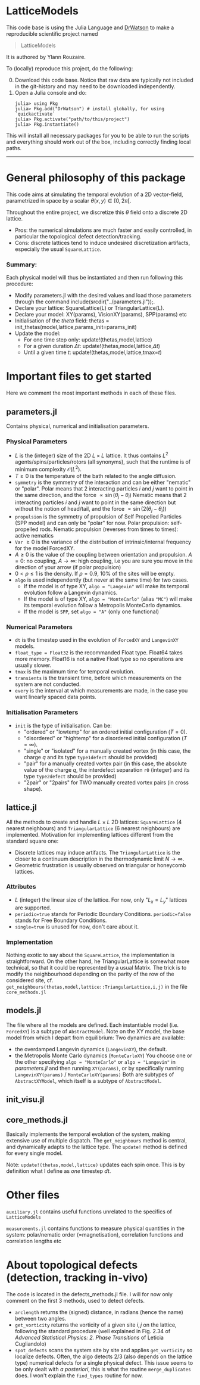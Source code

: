# LatticeModels

This code base is using the Julia Language and [DrWatson](https://juliadynamics.github.io/DrWatson.jl/stable/)
to make a reproducible scientific project named
> LatticeModels

It is authored by Ylann Rouzaire.

To (locally) reproduce this project, do the following:

0. Download this code base. Notice that raw data are typically not included in the
   git-history and may need to be downloaded independently.
1. Open a Julia console and do:
   ```
   julia> using Pkg
   julia> Pkg.add("DrWatson") # install globally, for using `quickactivate`
   julia> Pkg.activate("path/to/this/project")
   julia> Pkg.instantiate()
   ```

This will install all necessary packages for you to be able to run the scripts and
everything should work out of the box, including correctly finding local paths.

------------------------------------------------------------------------------
# General philosophy of this package
This code aims at simulating the temporal evolution of a 2D vector-field,
parametrized in space by a scalar $\theta(x,y) \in [0,2\pi[$.

Throughout the entire project, we discretize this $\theta$ field onto a discrete 2D lattice.
  - Pros: the numerical simulations are much faster and easily controlled, in particular
the topological defect detection/tracking.
  - Cons: discrete lattices tend to induce undesired discretization artifacts, especially the
usual `SquareLattice`.



### Summary:
Each physical model will thus be instantiated and then run following this procedure:
  - Modify parameters.jl with the desired values and load those parameters through the command include(srcdir("../parameters.jl"));.
  - Declare your lattice: SquareLattice(L) or TriangularLattice(L).
  - Declare your model: XY(params), VisionXY(params), SPP(params) etc
  - Initialisation of the $theta$ field: thetas = init_thetas(model,lattice,params_init=params_init)
  - Update the model:
    - For one time step only: update!(thetas,model,lattice)
    - For a given duration $\Delta t$: update!(thetas,model,lattice,$\Delta t$)
    - Until a given time $t$: update!(thetas,model,lattice,tmax=$t$)

# Important files to get started

Here we comment the most important methods in each of these files.

## parameters.jl
Contains physical, numerical and initialisation parameters.

### Physical Parameters
  - $L$ is the (integer) size of the 2D $L\times L$ lattice. It thus contains $L^2$ agents/spins/particles/rotors (all synonyms),
  such that the runtime is of minimum complexity $\mathcal{O}(L^2)$.
  - $T\ge 0$ is the temperature of the bath related to the angle diffusion.
  - `symmetry` is the symmetry of the interaction and can be either "nematic" or "polar".
  Polar means that 2 interacting particles $i$ and $j$ want to point in the same direction, and the force $\propto \sin(\theta_j - \theta_i)$
  Nematic means that 2 interacting particles $i$ and $j$ want to point in the same direction but without the notion of head/tail, and the force $\propto \sin(2(\theta_j - \theta_i))$
  - `propulsion` is the symmetry of propulsion of Self Propelled Particles (SPP model) and can only be "polar" for now. Polar propulsion: self-propelled rods. Nematic propulsion (reverses from times to times): active nematics
  - `Var` $\ge 0$ is the variance of the distribution of intrinsic/internal frequency for the model ForcedXY.
  - $A\ge 0$ is the value of the coupling between orientation and propulsion. $A = 0$: no coupling, $A \to \infty$: high coupling, i.e you are sure you move in the direction of your arrow (if polar propulsion)
  - $0 <\rho \le 1$ is the density. If $\rho = 0.9$, 10% of the sites will be empty.
  - `algo` is used independently (but never at the same time) for two cases.
    - If the model is of type XY, `algo = "Langevin"` will make its temporal evolution follow a Langevin dynamics.
    - If the model is of type XY, `algo = "MonteCarlo"` (alias `"MC"`)  will make its temporal evolution follow a Metropolis MonteCarlo dynamics.
    - If the model is `SPP`, set `algo = "A"` (only one functional)

### Numerical Parameters
  - `dt` is the timestep used in the evolution of `ForcedXY` and `LangevinXY` models.
  - `float_type = Float32` is the recommanded Float type. Float64 takes more memory. Float16 is not a native Float type so no operations are usually slower.
  - `tmax` is the maximum time for temporal evolution.
  - `transients` is the transient time, before which measurements on the system are not conducted.
  - `every` is the interval at which measurements are made, in the case you want linearly spaced data points.

### Initialisation Parameters
  - `init` is the type of initialisation. Can be:
    - "ordered" or "lowtemp" for an ordered initial configuration ($T=0$).
    - "disordered" or "hightemp" for a disordered initial configuration ($T=\infty$).
    - "single" or "isolated" for a manually created vortex (in this case, the charge $q$ and its type `type1defect` should be provided)
    - "pair" for a manually created vortex pair (in this case, the absolute value of the charge $q$, the interdefect separation `r0` (integer) and its type `type2defect` should be provided)
    - "2pair" or "2pairs" for TWO manually created vortex pairs (in cross shape).

## lattice.jl
All the methods to create and handle $L\times L$ 2D lattices: `SquareLattice` (4 nearest neighbours) and `TriangularLattice` (6 nearest neighbours) are implemented.
Motivation for implementing lattices different from the standard square one:
  - Discrete lattices may induce artifacts. The `TriangularLattice` is the closer to a continuum description in the thermodynamic limit $N\to\infty$.
  - Geometric frustration is usually observed on triangular or honeycomb lattices.

### Attributes
  - $L$ (integer) the linear size of the lattice. For now, only "$L_x = L_y$" lattices are supported.
  - `periodic=true` stands for Periodic Boundary Conditions. `periodic=false` stands for Free Boundary Conditions.
  - `single=true` is unused for now, don't care about it.

### Implementation
Nothing exotic to say about the `SquareLattice`, the implementation is straightforward.
On the other hand, he TriangularLattice is somewhat more technical, so that it could be represented by a usual Matrix.
The trick is to modify the neighbourhood depending on the parity of the row of the considered site, cf. `get_neighbours(thetas,model,lattice::TriangularLattice,i,j)` in the file `core_methods.jl`

## models.jl
The file where all the models are defined.
Each instantiable model (i.e. `ForcedXY`) is a subtype of `AbstractModel`.
Note on the XY model, the base model from which I depart from equilibrium:
Two dynamics are available:
  - the overdamped Langevin dynamics (`LangevinXY`), the default.
  - the Metropolis Monte Carlo dynamics (`MonteCarloXY`)
You choose one or the other specifying `algo = "MonteCarlo"` or `algo = "Langevin"` in *parameters.jl* and then running `XY(params)`,
or by specifically running `LangevinXY(params)` / `MonteCarloXY(params)`
Both are subtypes of `AbstractXYModel`, which itself is a subtype of `AbstractModel`.
## init_visu.jl

## core_methods.jl
Basically implements the temporal evolution of the system, making extensive use of multiple dispatch.
The `get_neighbours` method is central, and dynamically adapts to the lattice type.
The `update!` method is defined for every single model.

Note: `update!(thetas,model,lattice)` updates each spin once. This is by definition what I define as *one* timestep $dt$.

# Other files
`auxiliary.jl` contains useful functions unrelated to the specifics of `LatticeModels`

`measurements.jl` contains functions to measure physical quantities in the system: polar/nematic order (=magnetisation), correlation functions and correlation lengths etc

# About topological defects (detection, tracking in-vivo)
The code is located in the defects_methods.jl file.
I will for now only comment on the first 3 methods, used to detect defects.
  - `arclength` returns the (signed) distance, in radians (hence the name) between two angles.
  - `get_vorticity` returns the vorticity of a given site $i,j$ on the lattice, following the standard procedure (well explained in Fig. 2.34 of *Advanced Statistical Physics: 2. Phase Transitions* of Leticia Cugliandolo)
  - `spot_defects` scans the system site by site and applies `get_vorticity` so localize defects. Often, the algo detects 2/3 (also depends on the lattice type) numerical defects for a single physical defect.
  This issue seems to be only dealt with *a posteriori*, this is what the routine `merge_duplicates` does. I won't explain the `find_types` routine for now.
